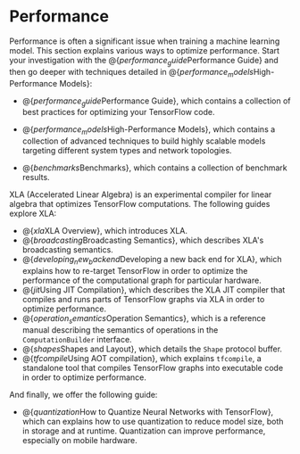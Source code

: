 # Performance

Performance is often a significant issue when training a machine learning
model.  This section explains various ways to optimize performance.  Start
your investigation with the @{$performance_guide$Performance Guide} and then go
deeper with techniques detailed in @{$performance_models$High-Performance Models}:

  * @{$performance_guide$Performance Guide}, which contains a collection of best
    practices for optimizing your TensorFlow code.

  * @{$performance_models$High-Performance Models}, which contains a collection
    of advanced techniques to build highly scalable models targeting different
    system types and network topologies.

  * @{$benchmarks$Benchmarks}, which contains a collection of benchmark
    results.

XLA (Accelerated Linear Algebra) is an experimental compiler for linear
algebra that optimizes TensorFlow computations. The following guides explore
XLA:

  * @{$xla$XLA Overview}, which introduces XLA.
  * @{$broadcasting$Broadcasting Semantics}, which describes XLA's
    broadcasting semantics.
  * @{$developing_new_backend$Developing a new back end for XLA}, which
    explains how to re-target TensorFlow in order to optimize the performance
    of the computational graph for particular hardware.
  * @{$jit$Using JIT Compilation}, which describes the XLA JIT compiler that
    compiles and runs parts of TensorFlow graphs via XLA in order to optimize
    performance.
  * @{$operation_semantics$Operation Semantics}, which is a reference manual
    describing the semantics of operations in the `ComputationBuilder`
    interface.
  * @{$shapes$Shapes and Layout}, which details the `Shape` protocol buffer.
  * @{$tfcompile$Using AOT compilation}, which explains `tfcompile`, a
    standalone tool that compiles TensorFlow graphs into executable code in
    order to optimize performance.

And finally, we offer the following guide:

  * @{$quantization$How to Quantize Neural Networks with TensorFlow}, which
    can explains how to use quantization to reduce model size, both in storage
    and at runtime. Quantization can improve performance, especially on
    mobile hardware.

